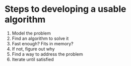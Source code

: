 # Steps to developing a usable algorithm

1. Model the problem
2. Find an algorithm to solve it
3. Fast enough? Fits in memory?
4. If not, figure out why
5. Find a way to address the problem
6. Iterate until satisfied
